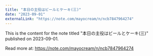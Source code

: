 ```yaml
---
title: "本日の主役はビールとケーキ(三)"
date: "2023-09-01"
externalLink: "https://note.com/mayocream/n/ncb7847964274"
---
```


This is the content for the note titled "本日の主役はビールとケーキ(三)" published on 2023-09-01.

Read more at: https://note.com/mayocream/n/ncb7847964274
